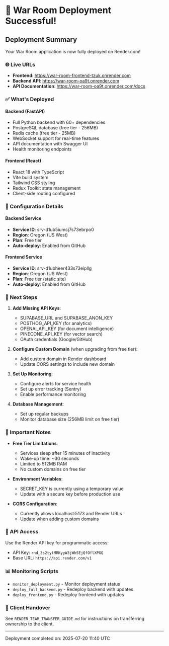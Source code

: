 # 🎉 War Room Deployment Successful!

## Deployment Summary

Your War Room application is now fully deployed on Render.com!

### 🌐 Live URLs

- **Frontend**: https://war-room-frontend-tzuk.onrender.com
- **Backend API**: https://war-room-oa9t.onrender.com
- **API Documentation**: https://war-room-oa9t.onrender.com/docs

### ✅ What's Deployed

#### Backend (FastAPI)
- Full Python backend with 60+ dependencies
- PostgreSQL database (free tier - 256MB)
- Redis cache (free tier - 25MB)
- WebSocket support for real-time features
- API documentation with Swagger UI
- Health monitoring endpoints

#### Frontend (React)
- React 18 with TypeScript
- Vite build system
- Tailwind CSS styling
- Redux Toolkit state management
- Client-side routing configured

### 🔧 Configuration Details

#### Backend Service
- **Service ID**: srv-d1ub5iumcj7s73ebrpo0
- **Region**: Oregon (US West)
- **Plan**: Free tier
- **Auto-deploy**: Enabled from GitHub

#### Frontend Service
- **Service ID**: srv-d1ubheer433s73eipllg
- **Region**: Oregon (US West)
- **Plan**: Free tier (static site)
- **Auto-deploy**: Enabled from GitHub

### 📝 Next Steps

1. **Add Missing API Keys**:
   - SUPABASE_URL and SUPABASE_ANON_KEY
   - POSTHOG_API_KEY (for analytics)
   - OPENAI_API_KEY (for document intelligence)
   - PINECONE_API_KEY (for vector search)
   - OAuth credentials (Google/GitHub)

2. **Configure Custom Domain** (when upgrading from free tier):
   - Add custom domain in Render dashboard
   - Update CORS settings to include new domain

3. **Set Up Monitoring**:
   - Configure alerts for service health
   - Set up error tracking (Sentry)
   - Enable performance monitoring

4. **Database Management**:
   - Set up regular backups
   - Monitor database size (256MB limit on free tier)

### 🚨 Important Notes

- **Free Tier Limitations**:
  - Services sleep after 15 minutes of inactivity
  - Wake-up time: ~30 seconds
  - Limited to 512MB RAM
  - No custom domains on free tier

- **Environment Variables**:
  - SECRET_KEY is currently using a temporary value
  - Update with a secure key before production use

- **CORS Configuration**:
  - Currently allows localhost:5173 and Render URLs
  - Update when adding custom domains

### 🔐 API Access

Use the Render API key for programmatic access:
- API Key: `rnd_3s2tytMRKyyW3jWhSEjQfOflXPGQ`
- Base URL: `https://api.render.com/v1`

### 📊 Monitoring Scripts

- `monitor_deployment.py` - Monitor deployment status
- `deploy_full_backend.py` - Redeploy backend with updates
- `deploy_frontend.py` - Redeploy frontend with updates

### 🤝 Client Handover

See `RENDER_TEAM_TRANSFER_GUIDE.md` for instructions on transferring ownership to the client.

---

Deployment completed on: 2025-07-20 11:40 UTC